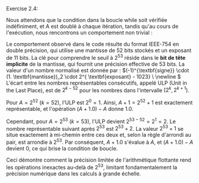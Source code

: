 Exercise 2.4:


Nous attendons que la condition dans la boucle while soit vérifiée indéfiniment, et A est doublé à chaque itération, tandis qu'au cours de l'exécution, nous rencontrons un comportement non trivial :

Le comportement observé dans le code résulte du format IEEE-754 en double précision, qui utilise une mantisse de 52 bits stockés et un exposant de 11 bits. La clé pour comprendre le seuil à $2^{53}$ réside dans le $\textbf{bit de tête implicite}$ de la mantisse, qui fournit une précision effective de 53 bits. La valeur d'un nombre normalisé est donnée par :
$(-1)^{\textbf{signe}} \cdot (1. \textbf{mantisse})_2 \cdot 2^{ \textbf{exposant} - 1023} \\ \newline $
L'écart entre les nombres représentables consécutifs, appelé ULP (Unit in the Last Place), est de $2^{k-52}$ pour les nombres dans l'intervalle $[2^k, 2^{k+1})$.

Pour $A = 2^{52}$ ($k=52$), l'ULP est $2^0 = 1$. Ainsi, $A + 1 = 2^{52} + 1$ est exactement représentable, et l'opération $(A + 1.0) - A$ donne $1.0$.

Cependant, pour $A = 2^{53}$ ($k=53$), l'ULP devient $2^{53-52} = 2^1 = 2$. Le nombre représentable suivant après $2^{53}$ est $2^{53} + 2$. La valeur $2^{53} + 1$ se situe exactement à mi-chemin entre ces deux et, selon la règle d'arrondi au pair, est arrondie à $2^{53}$. Par conséquent, $A + 1.0$ s'évalue à $A$, et $(A + 1.0) - A$ devient $0$, ce qui brise la condition de boucle.

Ceci démontre comment la précision limitée de l'arithmétique flottante rend les opérations inexactes au-delà de $2^{53}$, limitant fondamentalement la précision numérique dans les calculs à grande échelle.


